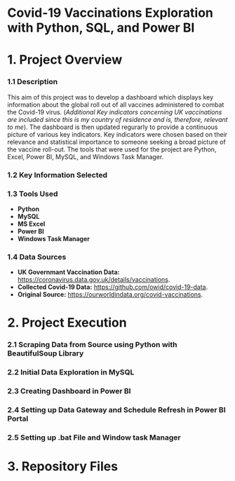 # Covid-19 Vaccinations Exploration with Python, SQL, and Power BI 

# 1. Project Overview
### 1.1 Description
This aim of this project was to develop a dashboard which displays key information about the global roll out of all vaccines administered to combat the Covid-19 virus. (*Additional Key indicators concerning UK vaccinations are included since this is my country of residence and is, therefore, relevant to me*). The dashboard is then updated regurarly to provide a continuous picture of various key indicators. Key indicators were chosen based on their relevance and statistical importance to someone seeking a broad picture of the vaccine roll-out. The tools that were used for the project are Python, Excel, Power BI, MySQL, and Windows Task Manager. 

### 1.2 Key Information Selected


### 1.3 Tools Used
* **Python** 
* **MySQL** 
* **MS Excel**  
* **Power BI**  
* **Windows Task Manager**

### 1.4 Data Sources
* **UK Governmant Vaccination Data:** https://coronavirus.data.gov.uk/details/vaccinations.
* **Collected Covid-19 Data:** https://github.com/owid/covid-19-data.
* **Original Source:** https://ourworldindata.org/covid-vaccinations.

# 2. Project Execution

### 2.1 Scraping Data from Source using Python with BeautifulSoup Library


### 2.2 Initial Data Exploration in MySQL


### 2.3 Creating Dashboard in Power BI


### 2.4 Setting up Data Gateway and Schedule Refresh in Power BI Portal


### 2.5 Setting up .bat File and Window task Manager




# 3. Repository Files

